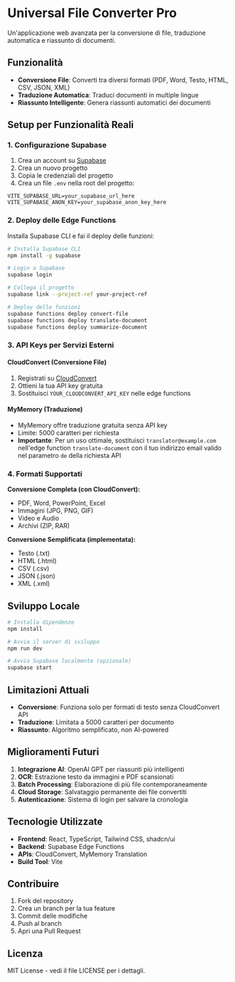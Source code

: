 # Universal File Converter Pro

Un'applicazione web avanzata per la conversione di file, traduzione automatica e riassunto di documenti.

## Funzionalità

- **Conversione File**: Converti tra diversi formati (PDF, Word, Testo, HTML, CSV, JSON, XML)
- **Traduzione Automatica**: Traduci documenti in multiple lingue
- **Riassunto Intelligente**: Genera riassunti automatici dei documenti

## Setup per Funzionalità Reali

### 1. Configurazione Supabase

1. Crea un account su [Supabase](https://supabase.com)
2. Crea un nuovo progetto
3. Copia le credenziali del progetto
4. Crea un file `.env` nella root del progetto:

```env
VITE_SUPABASE_URL=your_supabase_url_here
VITE_SUPABASE_ANON_KEY=your_supabase_anon_key_here
```

### 2. Deploy delle Edge Functions

Installa Supabase CLI e fai il deploy delle funzioni:

```bash
# Installa Supabase CLI
npm install -g supabase

# Login a Supabase
supabase login

# Collega il progetto
supabase link --project-ref your-project-ref

# Deploy delle funzioni
supabase functions deploy convert-file
supabase functions deploy translate-document
supabase functions deploy summarize-document
```

### 3. API Keys per Servizi Esterni

#### CloudConvert (Conversione File)
1. Registrati su [CloudConvert](https://cloudconvert.com)
2. Ottieni la tua API key gratuita
3. Sostituisci `YOUR_CLOUDCONVERT_API_KEY` nelle edge functions

#### MyMemory (Traduzione)
- MyMemory offre traduzione gratuita senza API key
- Limite: 5000 caratteri per richiesta
- **Importante**: Per un uso ottimale, sostituisci `translator@example.com` nell'edge function `translate-document` con il tuo indirizzo email valido nel parametro `de` della richiesta API

### 4. Formati Supportati

**Conversione Completa (con CloudConvert):**
- PDF, Word, PowerPoint, Excel
- Immagini (JPG, PNG, GIF)
- Video e Audio
- Archivi (ZIP, RAR)

**Conversione Semplificata (implementata):**
- Testo (.txt)
- HTML (.html)
- CSV (.csv)
- JSON (.json)
- XML (.xml)

## Sviluppo Locale

```bash
# Installa dipendenze
npm install

# Avvia il server di sviluppo
npm run dev

# Avvia Supabase localmente (opzionale)
supabase start
```

## Limitazioni Attuali

- **Conversione**: Funziona solo per formati di testo senza CloudConvert API
- **Traduzione**: Limitata a 5000 caratteri per documento
- **Riassunto**: Algoritmo semplificato, non AI-powered

## Miglioramenti Futuri

1. **Integrazione AI**: OpenAI GPT per riassunti più intelligenti
2. **OCR**: Estrazione testo da immagini e PDF scansionati
3. **Batch Processing**: Elaborazione di più file contemporaneamente
4. **Cloud Storage**: Salvataggio permanente dei file convertiti
5. **Autenticazione**: Sistema di login per salvare la cronologia

## Tecnologie Utilizzate

- **Frontend**: React, TypeScript, Tailwind CSS, shadcn/ui
- **Backend**: Supabase Edge Functions
- **APIs**: CloudConvert, MyMemory Translation
- **Build Tool**: Vite

## Contribuire

1. Fork del repository
2. Crea un branch per la tua feature
3. Commit delle modifiche
4. Push al branch
5. Apri una Pull Request

## Licenza

MIT License - vedi il file LICENSE per i dettagli.